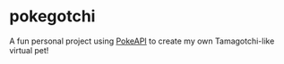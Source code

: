 # pokegotchi

A fun personal project using [PokeAPI](https://pokeapi.co/) to create my own Tamagotchi-like virtual pet!
